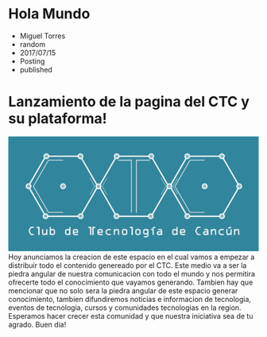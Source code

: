 # Hola Mundo
- Miguel Torres
- random
- 2017/07/15
- Posting
- published

Lanzamiento de la pagina del CTC y su plataforma!
===================
![alt tag](images/ctc.jpg)
Hoy anunciamos la creacion de este espacio en el cual vamos a empezar a distribuir todo el contenido genereado por el CTC. Este medio va a ser la piedra angular de nuestra comunicacion con todo el mundo y nos permitira ofrecerte todo el conocimiento que vayamos generando.
Tambien hay que mencionar que no solo sera la piedra angular de este espacio generar conocimiento, tambien difundiremos noticias e informacion de tecnologia, eventos de tecnologia, cursos y comunidades tecnologias en la region.
Esperamos hacer crecer esta comunidad y que nuestra iniciativa sea de tu agrado.
Buen dia!